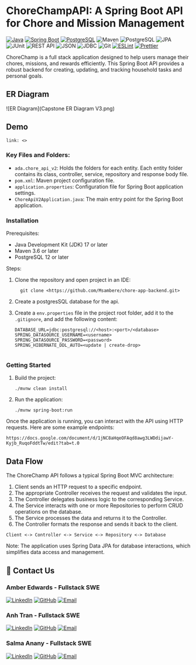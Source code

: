 # ChoreChampAPI: A Spring Boot API for Chore and Mission Management
[![Java](https://img.shields.io/badge/Java-ED8B00?style=for-the-badge&logo=java&logoColor=white)](https://www.java.com/)
[![Spring Boot](https://img.shields.io/badge/Spring_Boot-6DB33F?style=for-the-badge&logo=spring-boot&logoColor=white)](https://spring.io/projects/spring-boot)
[![PostgreSQL](https://img.shields.io/badge/PostgreSQL-316192?style=for-the-badge&logo=postgresql&logoColor=white)](https://www.postgresql.org/)
![Maven](https://img.shields.io/badge/Maven-C71A36?style=for-the-badge&logo=apache-maven&logoColor=white)
![PostgreSQL](https://img.shields.io/badge/PostgreSQL-4169E1?style=for-the-badge&logo=postgresql&logoColor=white)
![JPA](https://img.shields.io/badge/JPA-007396?style=for-the-badge&logo=java&logoColor=white)
![JUnit](https://img.shields.io/badge/JUnit-25A162?style=for-the-badge&logo=java&logoColor=white)
![REST API](https://img.shields.io/badge/REST_API-FF6F61?style=for-the-badge&logo=api&logoColor=white)
![JSON](https://img.shields.io/badge/JSON-000000?style=for-the-badge&logo=json&logoColor=white)
![JDBC](https://img.shields.io/badge/JDBC-007396?style=for-the-badge&logo=java&logoColor=white)
![Git](https://img.shields.io/badge/Git-F05032?style=for-the-badge&logo=git&logoColor=white)
[![ESLint](https://img.shields.io/badge/ESLint-4B32C3?style=for-the-badge&logo=eslint&logoColor=white)](https://eslint.org/)
[![Prettier](https://img.shields.io/badge/Prettier-F7B93E?style=for-the-badge&logo=prettier&logoColor=black)](https://prettier.io/)

ChoreChamp is a full stack application designed to help users manage their chores, missions, and rewards efficiently. This Spring Boot API provides a robust backend for creating, updating, and tracking household tasks and personal goals.

## ER Diagram
![ER Diagram](Capstone ER Diagram V3.png)

## Demo
```
link: <>
```
### Key Files and Folders:
- `ada.chore_api_v2`: Holds the folders for each entity. Each entity folder contains its class, controller, service,
  repository and response body file.
- `pom.xml`: Maven project configuration file.
- `application.properties`: Configuration file for Spring Boot application settings.
- `ChoreApiV2Application.java`: The main entry point for the Spring Boot application.

### Installation

Prerequisites:
- Java Development Kit (JDK) 17 or later
- Maven 3.6 or later
- PostgreSQL 12 or later

Steps:
1. Clone the repository and open project in an IDE:
   ```
     git clone <https://github.com/Msambere/chore-app-backend.git>
   ```

2. Create a postgresSQL database for the api.
3. Create a `env.properties` file in the project root folder, add it to the `.gitignore`, and add the following content:
   ```
   DATABASE_URL=jdbc:postgresql://<host>:<port>/<database>
   SPRING_DATASOURCE_USERNAME=<username>
   SPRING_DATASOURCE_PASSWORD=<password>
   SPRING_HIBERNATE_DDL_AUTO=<update | create-drop>


### Getting Started
1. Build the project:
   ```
   ./mvnw clean install
   ```

2. Run the application:
   ```
   ./mvnw spring-boot:run
   ```


Once the application is running, you can interact with the API using HTTP requests.
Here are some example endpoints:

```
https://docs.google.com/document/d/1jNC8aHqeOFAqd8awg3LWDdijawY-Kyjb_RuqoFddtTw/edit?tab=t.0
```


## Data Flow

The ChoreChamp API follows a typical Spring Boot MVC architecture:

1. Client sends an HTTP request to a specific endpoint.
2. The appropriate Controller receives the request and validates the input.
3. The Controller delegates business logic to the corresponding Service.
4. The Service interacts with one or more Repositories to perform CRUD operations on the database.
5. The Service processes the data and returns it to the Controller.
6. The Controller formats the response and sends it back to the client.

```
Client <-> Controller <-> Service <-> Repository <-> Database
```

Note: The application uses Spring Data JPA for database interactions, which simplifies data access and management.

## 🚀 Contact Us
### Amber Edwards - Fullstack SWE
[![LinkedIn](https://img.shields.io/badge/LinkedIn-0077B5?style=for-the-badge&logo=linkedin&logoColor=white)](https://www.linkedin.com/in/amber-edwards-swe/)
[![GitHub](https://img.shields.io/badge/GitHub-181717?style=for-the-badge&logo=github&logoColor=white)](https://github.com/Msambere)
[![Email](https://img.shields.io/badge/Email-D14836?style=for-the-badge&logo=gmail&logoColor=white)](mailto:a.r.a.edwards@gmail.com)
### Anh Tran - Fullstack SWE
[![LinkedIn](https://img.shields.io/badge/LinkedIn-0077B5?style=for-the-badge&logo=linkedin&logoColor=white)](https://www.linkedin.com/in/anhtran077/)
[![GitHub](https://img.shields.io/badge/GitHub-181717?style=for-the-badge&logo=github&logoColor=white)](https://github.com/momofAnAl)
[![Email](https://img.shields.io/badge/Email-D14836?style=for-the-badge&logo=gmail&logoColor=white)](mailto:anhtr077@gmail.com)

### Salma Anany - Fullstack SWE
[![LinkedIn](https://img.shields.io/badge/LinkedIn-0077B5?style=for-the-badge&logo=linkedin&logoColor=white)](https://www.linkedin.com/in/salma-anany/)
[![GitHub](https://img.shields.io/badge/GitHub-181717?style=for-the-badge&logo=github&logoColor=white)](https://github.com/SalmaAnany)
[![Email](https://img.shields.io/badge/Email-D14836?style=for-the-badge&logo=gmail&logoColor=white)](mailto:salmayousry5@gmail.com)